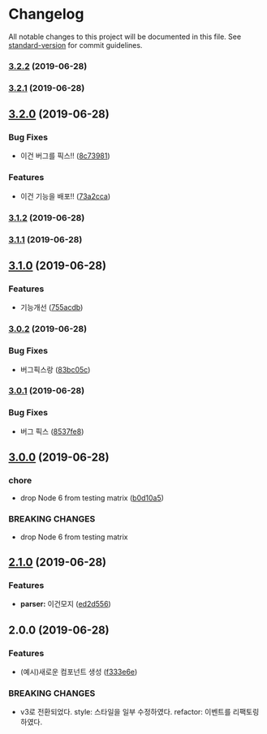 # Changelog

All notable changes to this project will be documented in this file. See [standard-version](https://github.com/conventional-changelog/standard-version) for commit guidelines.

### [3.2.2](https://github.com/feel5ny/google-charts-react/compare/v3.2.1...v3.2.2) (2019-06-28)



### [3.2.1](https://github.com/feel5ny/google-charts-react/compare/v3.2.0...v3.2.1) (2019-06-28)



## [3.2.0](https://github.com/feel5ny/google-charts-react/compare/v3.1.2...v3.2.0) (2019-06-28)


### Bug Fixes

* 이건 버그를 픽스!! ([8c73981](https://github.com/feel5ny/google-charts-react/commit/8c73981))


### Features

* 이건 기능을 배포!! ([73a2cca](https://github.com/feel5ny/google-charts-react/commit/73a2cca))



### [3.1.2](https://github.com/feel5ny/google-charts-react/compare/v3.1.1...v3.1.2) (2019-06-28)



### [3.1.1](https://github.com/feel5ny/google-charts-react/compare/v3.1.0...v3.1.1) (2019-06-28)

## [3.1.0](https://github.com/feel5ny/google-charts-react/compare/v3.0.2...v3.1.0) (2019-06-28)

### Features

- 기능개선 ([755acdb](https://github.com/feel5ny/google-charts-react/commit/755acdb))

### [3.0.2](https://github.com/feel5ny/google-charts-react/compare/v3.0.1...v3.0.2) (2019-06-28)

### Bug Fixes

- 버그픽스랑 ([83bc05c](https://github.com/feel5ny/google-charts-react/commit/83bc05c))

### [3.0.1](https://github.com/feel5ny/google-charts-react/compare/v3.0.0...v3.0.1) (2019-06-28)

### Bug Fixes

- 버그 픽스 ([8537fe8](https://github.com/feel5ny/google-charts-react/commit/8537fe8))

## [3.0.0](https://github.com/feel5ny/google-charts-react/compare/v2.1.0...v3.0.0) (2019-06-28)

### chore

- drop Node 6 from testing matrix ([b0d10a5](https://github.com/feel5ny/google-charts-react/commit/b0d10a5))

### BREAKING CHANGES

- drop Node 6 from testing matrix

## [2.1.0](https://github.com/feel5ny/google-charts-react/compare/v2.0.0...v2.1.0) (2019-06-28)

### Features

- **parser:** 이건모지 ([ed2d556](https://github.com/feel5ny/google-charts-react/commit/ed2d556))

## 2.0.0 (2019-06-28)

### Features

- (예시)새로운 컴포넌트 생성 ([f333e6e](https://github.com/feel5ny/google-charts-react/commit/f333e6e))

### BREAKING CHANGES

- v3로 전환되었다.
  style: 스타일을 일부 수정하였다.
  refactor: 이벤트를 리팩토링하였다.
